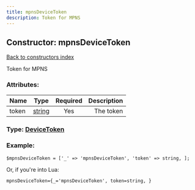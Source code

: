 ```yaml
---
title: mpnsDeviceToken
description: Token for MPNS
---
```

## Constructor: mpnsDeviceToken  
[Back to constructors index](index.md)



Token for MPNS

### Attributes:

| Name     |    Type       | Required | Description |
|----------|:-------------:|:--------:|------------:|
|token|[string](../types/string.md) | Yes|The token|



### Type: [DeviceToken](../types/DeviceToken.md)


### Example:

```
$mpnsDeviceToken = ['_' => 'mpnsDeviceToken', 'token' => string, ];
```  

Or, if you're into Lua:  


```
mpnsDeviceToken={_='mpnsDeviceToken', token=string, }

```


